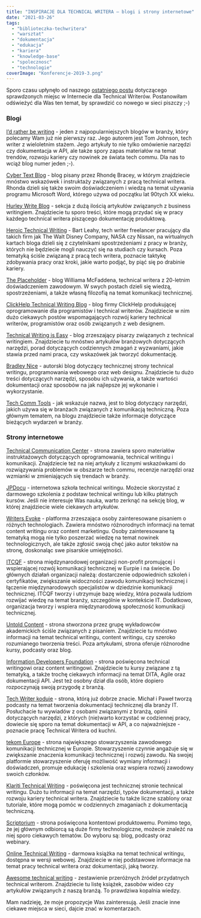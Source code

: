 ```yaml
---
title: "INSPIRACJE DLA TECHNICAL WRITERA – blogi i strony internetowe"
date: "2021-03-26"
tags:
  - "biblioteczka-techwritera"
  - "warsztat"
  - "dokumentacja"
  - "edukacja"
  - "kariera"
  - "knowledge-base"
  - "spolecznosc"
  - "technologie"
coverImage: "Konferencje-2019-3.png"
---
```


Sporo czasu upłynęło od naszego
[ostatniego postu](http://techwriter.pl/blogi-anglojezyczne/) dotyczącego
sprawdzonych miejsc w Internecie dla Technical Writerów. Postanowiłam odświeżyć
dla Was ten temat, by sprawdzić co nowego w sieci piszczy ;-)

### Blogi

[I’d rather be writing](https://idratherbewriting.com/) - jeden z
najpopularniejszych blogów w branży, który polecamy Wam już nie pierwszy raz.
Jego autorem jest Tom Johnson, tech writer z wieloletnim stażem. Jego artykuły
to nie tylko omówienie narzędzi czy dokumentacja w API, ale także spory zapas
materiałów na temat trendów, rozwoju kariery czy nowinek ze świata tech commu.
Dla nas to wciąż blog numer jeden ;-).

[Cyber Text Blog](https://cybertext.wordpress.com/) - blog pisany przez Rhondę
Bracey, w którym znajdziecie mnóstwo wskazówek i instruktaży związanych z pracą
technical writera. Rhonda dzieli się także swoim doświadczeniem i wiedzą na
temat używania programu Microsoft Word, którego używa od początku lat 90tych XX
wieku.

[Hurley Write Blog](https://www.hurleywrite.com/blog/) - sekcja z dużą ilością
artykułów związanych z business writingiem. Znajdziecie tu sporo treści, które
mogą przydać się w pracy każdego technical writera piszącego dokumentację
produktową.

[Heroic Technical Writing](https://heroictechwriting.com/) - Bart Leahy, tech
writer freelancer pracujący dla takich firm jak The Walt Disney Company, NASA
czy Nissan, na wirtualnych kartach bloga dzieli się z czytelnikami
spostrzeżeniami z pracy w branży, których nie będziecie mogli nauczyć się na
studiach czy kursach. Poza tematyką ściśle związaną z pracą tech writera,
poznacie taktykę zdobywania pracy oraz kroki, jakie warto podjąć, by piąć się po
drabinie kariery.

[The Placeholder](http://www.williammcfadden.com/) - blog Williama McFaddena,
technical writera z 20-letnim doświadczeniem zawodowym. W swych postach dzieli
się wiedzą, spostrzeżeniami, a także własną filozofią na temat komunikacji
technicznej.

[ClickHelp Technical Writing Blog](https://clickhelp.com/clickhelp-technical-writing-blog/) -
blog firmy ClickHelp produkującej oprogramowanie dla programistów i technical
writerów. Znajdziecie w nim dużo ciekawych postów wspomagających rozwój kariery
technical writerów, programistów oraz osób związanych z web designem.

[Technical Writing is Easy](https://medium.com/technical-writing-is-easy) - blog
zrzeszający pisarzy związanych z technical writingiem. Znajdziecie tu mnóstwo
artykułów branżowych dotyczących narzędzi, porad dotyczących codziennych zmagań
z wyzwaniami, jakie stawia przed nami praca, czy wskazówek jak tworzyć
dokumentację.

[Bradley Nice](https://bradley-nice.medium.com/) - autorski blog dotyczący
technicznej strony technical writingu, programowania webowego oraz web designu.
Znajdziecie tu dużo treści dotyczących narzędzi, sposobu ich używania, a także
wartości dokumentacji oraz sposobów na jak najlepsze jej wykonanie i
wykorzystanie.

[Tech Comm Tools](https://techcommtools.com/) - jak wskazuje nazwa, jest to blog
dotyczący narzędzi, jakich używa się w branżach związanych z komunikacją
techniczną. Poza głównym tematem, na blogu znajdziecie także informacje
dotyczące bieżących wydarzeń w branży.

### Strony internetowe

[Technical Communication Center](https://www.technicalcommunicationcenter.com/) -
strona zawiera sporo materiałów instruktażowych dotyczących oprogramowania,
technical writingu i komunikacji. Znajdziecie też na niej artykuły z licznymi
wskazówkami do rozwiązywania problemów w obszarze tech commu, recenzje narzędzi
oraz wzmianki w zmieniających się trendach w branży.

[JPDocu](https://jpdocu.teachable.com/) - internetowa szkoła technical writingu.
Możecie skorzystać z darmowego szkolenia z podstaw technical writingu lub kilku
płatnych kursów. Jeśli nie interesuje Was nauka, warto zerknąć na sekcję blog, w
której znajdziecie wiele ciekawych artykułów.

[Writers Evoke](https://www.writersevoke.com/) - platforma zrzeszająca osoby
zainteresowane pisaniem o różnych technologiach. Zawiera mnóstwo różnorodnych
informacji na temat content writingu oraz content marketingu. Osoby
zainteresowane tą tematyką mogą nie tylko poszerzać wiedzę na temat nowinek
technologicznych, ale także zgłosić swoją chęć jako autor tekstów na stronę,
doskonaląc swe pisarskie umiejętności.

[ITCQF](https://itcqf.org/) - strona międzynarodowej organizacji non-profit
promującej i wspierającej rozwój komunikacji technicznej w Eurpie i na świecie.
Do głównych działań organizacji należą: dostarczenie odpowiednich szkoleń i
certyfikatów, zwiększanie widoczności zawodu komunikacji technicznej i łączenie
międzynarodowych specjalistów w dziedzinie komunikacji technicznej. ITCQF tworzy
i utrzymuje bazę wiedzy, która pozwala ludziom rozwijać wiedzę na temat branży,
szczególnie w kontekście IT. Dodatkowo, organizacja tworzy i wspiera
międzynarodową społeczność komunikacji technicznej.

[Untold Content](https://untoldcontent.com/) - strona stworzona przez grupę
wykładowców akademickich ściśle związanych z pisaniem. Znajdziecie tu mnóstwo
informacji na temat technical writingu, content writingu, czy szeroko
rozumianego tworzenia treści. Poza artykułami, strona oferuje różnorodne kursy,
podcasty oraz blog.

[Information Developers Foundation](https://www.informationdevelopers.in/) -
strona poświęcona technical writingowi oraz content writingowi. Znajdziecie tu
kursy związane z tą tematyką, a także trochę ciekawych informacji na temat DITA,
Agile oraz dokumentacji API. Jest też osobny dział dla osób, które dopiero
rozpoczynają swoją przygodę z branżą.

[Tech Writer koduje](https://techwriterkoduje.pl/) - strona, którą już dobrze
znacie. Michał i Paweł tworzą podcasty na temat tworzenia dokumentacji
technicznej dla branży IT. Posłuchacie tu wywiadów z osobami związanymi z
branżą, opinii dotyczących narzędzi, z których (nie)warto korzystać w codziennej
pracy, dowiecie się sporo na temat dokumentacji w API, a co najważniejsze -
poznacie pracę Technical Writera od kuchni.

[tekom Europe](https://www.technical-communication.org/) - strona największego
stowarzyszenia zawodowego komunikacji technicznej w Europie. Stowarzyszenie
czynnie angażuje się w zwiększanie znaczenia komunikacji technicznej i rozwój
zawodu. Na swojej platformie stowarzyszenie oferuję możliwość wymiany informacji
i doświadczeń, promuje edukację i szkolenia oraz wspiera rozwój zawodowy swoich
członków.

[Klariti Technical Writing](https://www.klariti.com/technical-writing/) -
poświęcona jest technicznej stronie technical writingu. Dużo tu informacji na
temat narzędzi, typów dokumentacji, a także rozwoju kariery technical writera.
Znajdziecie tu także liczne szablony oraz tutoriale, które mogą pomóc w
codziennych zmaganiach z dokumentacją techniczną.

[Scriptorium](https://www.scriptorium.com/) - strona poświęcona kontentowi
produktowemu. Pomimo tego, że jej głównym odbiorcą są duże firmy technologiczne,
możecie znaleźć na niej sporo ciekawych tematów. Do wyboru są: blog, podcasty
oraz webinary.

[Online Technical Writing](https://www.prismnet.com/~hcexres/textbook/) -
darmowa książka na temat technical writingu, dostępna w wersji webowej.
Znajdziecie w niej podstawowe informacje na temat pracy technical writera oraz
dokumentacji, jaką tworzy.

[Awesome technical writing](https://github.com/BolajiAyodeji/awesome-technical-writing/blob/master/README.md) -
zestawienie przeróżnych źródeł przydatnych technical writerom. Znajdziecie tu
listę książek, zasobów wideo czy artykułów związanych z naszą branżą. To
prawdziwa kopalnia wiedzy.

Mam nadzieję, że moje propozycje Was zainteresują. Jeśli znacie inne ciekawe
miejsca w sieci, dajcie znać w komentarzach.
